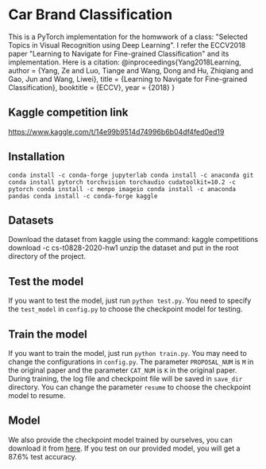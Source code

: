 # Car Brand Classification

This is a PyTorch implementation for the homwwork of a class: "Selected Topics in Visual Recognition using Deep Learning".
I refer the ECCV2018 paper "Learning to Navigate for Fine-grained Classification" and its implementation.
Here is a citation:
@inproceedings{Yang2018Learning,
author = {Yang, Ze and Luo, Tiange and Wang, Dong and Hu, Zhiqiang and Gao, Jun and Wang, Liwei},
title = {Learning to Navigate for Fine-grained Classification},
booktitle = {ECCV},
year = {2018}
}

## Kaggle competition link
https://www.kaggle.com/t/14e99b9514d74996b6b04df4fed0ed19

## Installation
``conda install -c conda-forge jupyterlab
conda install -c anaconda git
conda install pytorch torchvision torchaudio cudatoolkit=10.2 -c pytorch
conda install -c menpo imageio
conda install -c anaconda pandas
conda install -c conda-forge kaggle``

## Datasets
Download the dataset from kaggle using the command:
kaggle competitions download -c cs-t0828-2020-hw1
unzip the dataset and put in the root directory of the project.

## Test the model
If you want to test the model, just run ``python test.py``. You need to specify the ``test_model`` in ``config.py`` to choose the checkpoint model for testing.

## Train the model
If you want to train the model, just run ``python train.py``. You may need to change the configurations in ``config.py``. The parameter ``PROPOSAL_NUM`` is ``M`` in the original paper and the parameter ``CAT_NUM`` is ``K`` in the original paper. During training, the log file and checkpoint file will be saved in ``save_dir`` directory. You can change the parameter ``resume`` to choose the checkpoint model to resume.

## Model
We also provide the checkpoint model trained by ourselves, you can download it from [here](https://drive.google.com/file/d/1F-eKqPRjlya5GH2HwTlLKNSPEUaxCu9H/view?usp=sharing). If you test on our provided model, you will get a 87.6% test accuracy.
